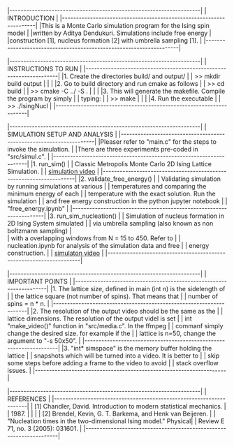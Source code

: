 

|--------------------------------------------------------------------|
|                        INTRODUCTION                                |
|--------------------------------------------------------------------|
|This is a Monte Carlo simulation program for the Ising spin model   |
|written by Aditya Dendukuri. Simulations include free energy        |
|construction [1], nucleus formation [2] with umbrella sampling [1]. |
|--------------------------------------------------------------------|

|--------------------------------------------------------------------|
|                   INSTRUCTIONS TO RUN                              |
|--------------------------------------------------------------------|
|1. Create the directories build/ and output/                        |
|          >> mkdir build output                                     |
|                                                                    |
|2. Go to build directory and run cmake as follows                   |
|          >> cd build                                               |
|          >> cmake -C ../ -S .                                      |
|                                                                    |
|3. This will generate the makefile. Compile the program by simply   |
|   typing:                                                          |
|          >> make                                                   |
|                                                                    |
|4. Run the executable                                               |
|          >> ./IsingNucl                                            |
|--------------------------------------------------------------------|

|--------------------------------------------------------------------|
|               SIMULATION SETUP AND ANALYSIS                        |
|--------------------------------------------------------------------|
|Pleaser refer to "main.c" for the steps to invoke the simulation.   |
|There are three experiments pre-coded in "src/simul.c".             |
|--------------------------------------------------------------------|
|1. run_sim()                                                        |
|    Classic Metropolis Monte Carlo 2D Ising Lattice Simulation.     |
|    [simulation video](https://youtu.be/HaPEz-NQ8I4)                |
|--------------------------------------------------------------------|
|2. validate_free_energy()                                           |
|   Validating simulation by running simulations at various          |
|   temperatures and comparing the minimum energy of each            |
|   temperature with the exact solution. Run the simulation          |
|   and free energy construction in the python jupyter notebook      |
|   "free_energy.ipynb"                                              |
|--------------------------------------------------------------------|
|3. run_sim_nucleation()                                             |
|    Simulation of nucleus formation in 2D Ising System simulated    |
|    via umbrella sampling (also known as non boltzmann sampling)    |    
|    with a overlapping windows from N = 15 to 450. Refer to         |
|    nucleation.ipynb for analysis of the simulation data and free   |
|    energy construction.                                            |
|    [simulaton video](https://youtu.be/6_lvSokWUsw)                 |
|--------------------------------------------------------------------|

|--------------------------------------------------------------------|
|                     IMPORTANT POINTS                               |
|--------------------------------------------------------------------|
|1. The lattice size, defined in main (int n) is the sidelength of   |
|   the lattice square (not number of spins). That means that        |
|   number of spins = n * n.                                         |
|--------------------------------------------------------------------|
|2. The resolution of the output video should be the same as the     |
|   lattice dimensions. The resolution of the output videl is set    |
|   int "make_video()" function in "src/media.c". In the ffmpeg      |
|   commanf simply change the desired size. for example if the       |
|   lattice is n=50, change the argument to "-s 50x50".              |
|--------------------------------------------------------------------|
|3. "int* simspace" is the memory buffer holding the lattice         |
|   snapshots which will be turned into a video. It is better to     |
|   skip some steps before adding a frame to the video to avoid      |
|   stack overflow issues.                                           |
|--------------------------------------------------------------------|


|--------------------------------------------------------------------|
|                       REFERENCES                                   |
|--------------------------------------------------------------------|
| [1] Chandler, David. Introduction to modern statistical mechanics. |
|     1987.                                                          |
|                                                                    |
| [2] Brendel, Kevin, G. T. Barkema, and Henk van Beijeren.          |
|     "Nucleation times in the two-dimensional Ising model." Physical|
|     Review E 71, no. 3 (2005): 031601.                             |
|--------------------------------------------------------------------|
